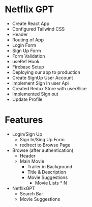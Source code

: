 # Netflix GPT

- Create React App
- Configured Tailwind CSS
- Header
- Routing of App
- Login Form
- Sign Up Form
- Form Validation
- useRef Hook
- Firebase Setup
- Deploying our app to production
- Create SignUp User Account
- Implement Sign In user Api
- Created Redux Store with userSlice
- Implemented Sign out
- Update Profile

# Features

- Login/Sign Up
  - Sign In/Sing Up Form
  - redirect to Browse Page
- Browse (after authentication)
  - Header
  - Main Movie
    - Trailer in Background
    - Title & Description
    - Movie Suggestions
      - Movie Lists \* N
- NetflixGPT
  - Search Bar
  - Movie Suggestions
